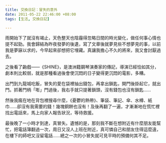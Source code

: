```yaml
---
title: 交換日記：冒失的意外
date: 2011-05-22 22:46:00 +08:00
tags: [生活, 交換日記]

---
```


雨開始下了就沒有竭止，天色整天也陰霾得忽略日間的時光變化，做任何事心情也提不起勁。我會歸結為昨夜發夢的後遺，寫了文章後就夢見些不想夢見的事，以前我是夢寐以求的，今早起來卻想把它埋藏。真讓我擔心不久的將來，我又會討厭過去。  
  
之後看了齣戲——《SHINE》，是澳洲籍鋼琴演奏家的傳記，導演已經恰如其分，劇本則比較弱，就是那種看過後會使沉悶的日子變得更沉悶的電影，多糟。  
  
出門到九龍城吃飯，冒失的愛在袋裡抽出錢包，再拿出鎖匙，開門後掛起它，就出門。抓著門柄「嘭」門過後，我右手就只提著鎖頭，沒有錢包也沒有鎖匙……  
  
然後我瘋在地在背包裡搜尋什麼，《憂鬱的熱帶》、筆袋、筆記、傘、水樽、紙巾……卻沒有我需要的錢！幾塊銅餅也沒有！及後再翻了一遍，才漸漸地在慌忙裡找出電話來，馬上向家人報告狀況，等待救援。  
  
最後晚了一小時才到達，真冒失。遺憾的是，那刻我不斷在想附近有什麼朋友能幫忙，把電話簿翻過一次，周日又沒人上班在附近，真可憐自己和朋友住得這麼遠，在樓下的師吧又沒留電話……總之一次的小冒失就可見平時的預備何其不足。
